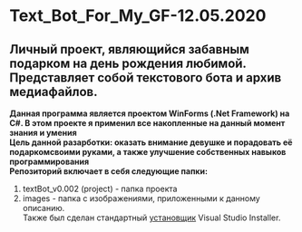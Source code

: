 # Text_Bot_For_My_GF-12.05.2020
## Личный проект, являющийся забавным подарком на день рождения любимой. Представляет собой текстового бота и архив медиафайлов. 
**Данная программа является проектом WinForms (.Net Framework) на C#. В этом проекте я применил все накопленные на данный момент знания и умения**  
**Цель данной разарботки: оказать внимание девушке и порадовать её подаркомсвоими руками, а также улучшение собственных навыков программирования**  
**Репозиторий включает в себя следующие папки:**  
1. textBot_v0.002 (project) - папка проекта  
2. images - папка с изображениями, приложенными к данному описанию.  
Также был сделан стандартный [установщик](https://yadi.sk/d/8wbK1WYSu86j5w) Visual Studio Installer.  
